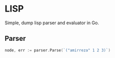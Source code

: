 # LISP
Simple, dump lisp parser and evaluator in Go.

## Parser
```go
node, err := parser.Parse(`("amirreza" 1 2 3)`)
```
